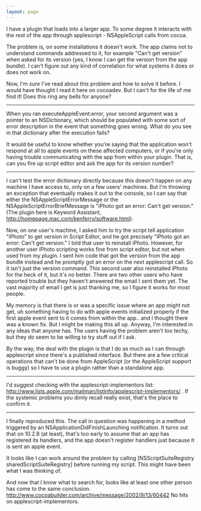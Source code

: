 ```yaml
---
layout: page
---
```


I have a plugin that loads into a larger app.  To some degree it interacts with the rest of the app through applescript - NSAppleScript calls from cocoa.

The problem is, on some installations it doesn't work.  The app claims not to understand commands addressed to it, for example "Can't get version" when asked for its version (yes, I know I can get the version from the app bundle).  I can't figure out any kind of correlation for what systems it does or does not work on.

Now, I'm *sure* I've read about this problem and how to solve it before.  I would have thought I read it here on cocoadev.  But I can't for the life of me find it!  Does this ring any bells for anyone?

----

When you ran executeAppleEvent:error, your second argument was a pointer to an NSDictionary, which should be populated with some sort of error description in the event that something goes wrong. What do you see in that dictionary after the execution fails?

It would be useful to know whether you're saying that the application won't respond at all to apple events on these affected computers, or if you're only having trouble communicating with the app from within your plugin. That is, can you fire up script editor and ask the app for its version number?

----

I can't test the error dictionary directly because this doesn't happen on any machine I have access to, only on a few users' machines.  But I'm throwing an exception that eventually makes it out to the console, so I can say that either the NSAppleScriptErrorMessage or the NSAppleScriptErrorBriefMessage is "iPhoto got an error: Can't get version."  (The plugin here is Keyword Assistant, http://homepage.mac.com/kenferry/software.html).

Now, on one user's machine, I asked him to try the script     tell application "iPhoto" to get version in Script Editor, and he got precisely "iPhoto got an error: Can't get version."  I told that user to reinstall iPhoto.  However, for another user iPhoto scripting works fine from script editor, but not when used from my plugin.  I sent him code that got the version from the app bundle instead and he promptly got an error on the next applescript call.  So it isn't just the version command.  This second user also reinstalled iPhoto for the heck of it, but it's no better.  There are two other users who have reported trouble but they haven't answered the email I sent them yet.  The vast majority of email I get is just thanking me, so I figure it works for most people.

My memory is that there is or was a specific issue where an app might not get, uh something having to do with apple events initialized properly if the first apple event sent to it comes from within the app.. and I thought there was a known fix.  But I might be making this all up.  Anyway, I'm interested in any ideas that anyone has.  The users having the problem aren't too techy, but they do seem to be willing to try stuff out if I ask.

By the way, the deal with the plugin is that I do as much as I can through applescript since there's a published interface.  But there are a few critical operations that can't be done from AppleScript (or the AppleScript support is buggy) so I have to use a plugin rather than a standalone app.

----

I'd suggest checking with the applescript-implementors list: http://www.lists.apple.com/mailman/listinfo/applescript-implementors/ . If the systemic problems you dimly recall really exist, that's the place to confirm it.

----

I finally reproduced this.  The call in question was happening in a method triggered by an NSApplicationDidFinishLaunching notification.  It turns out that on 10.2.8 (at least), that's too early to assume that an app has registered its handlers, and the app doesn't register handlers just because it is sent an apple event.

It looks like I can work around the problem by calling [NSScriptSuiteRegistry sharedScriptSuiteRegistry] before running my script.  This might have been what I was thinking of.

And now that I know what to search for, looks like at least one other person has come to the same conclusion. <http://www.cocoabuilder.com/archive/message/2002/9/13/60442>  No hits on applescript-implementors.
